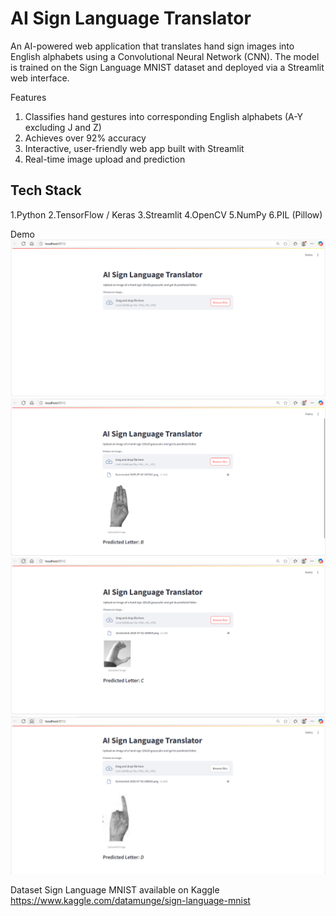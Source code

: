 # AI Sign Language Translator
An AI-powered web application that translates hand sign images into English alphabets using a Convolutional Neural Network (CNN). The model is trained on the Sign Language MNIST dataset and deployed via a Streamlit web interface.

Features

1. Classifies hand gestures into corresponding English alphabets (A-Y excluding J and Z)
2. Achieves over 92% accuracy
3. Interactive, user-friendly web app built with Streamlit
4. Real-time image upload and prediction

## Tech Stack

1.Python
2.TensorFlow / Keras
3.Streamlit
4.OpenCV
5.NumPy
6.PIL (Pillow)

Demo
![Demo Image](demo2.png)
![Demo Image](demo1.png)
![Demo Image](demo3.png)
![Demo Image](demo4.png)

Dataset
Sign Language MNIST available on Kaggle
https://www.kaggle.com/datamunge/sign-language-mnist



